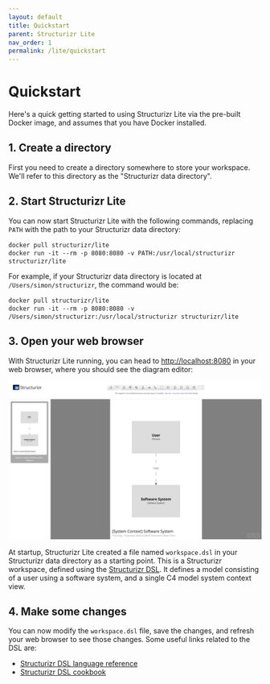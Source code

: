 ```yaml
---
layout: default
title: Quickstart
parent: Structurizr Lite
nav_order: 1
permalink: /lite/quickstart
---
```


# Quickstart

Here's a quick getting started to using Structurizr Lite via the pre-built Docker image,
and assumes that you have Docker installed.

## 1. Create a directory

First you need to create a directory somewhere to store your workspace.
We'll refer to this directory as the "Structurizr data directory".

## 2. Start Structurizr Lite

You can now start Structurizr Lite with the following commands, replacing `PATH` with the path to your Structurizr data directory:

```
docker pull structurizr/lite
docker run -it --rm -p 8080:8080 -v PATH:/usr/local/structurizr structurizr/lite
```

For example, if your Structurizr data directory is located at `/Users/simon/structurizr`, the command would be:

```
docker pull structurizr/lite
docker run -it --rm -p 8080:8080 -v /Users/simon/structurizr:/usr/local/structurizr structurizr/lite
```

## 3. Open your web browser

With Structurizr Lite running, you can head to [http://localhost:8080](http://localhost:8080) in your web browser, where
you should see the diagram editor:

![Getting started with Structurizr Lite](images/getting-started.png)

At startup, Structurizr Lite created a file named `workspace.dsl` in your Structurizr data directory as a starting point.
This is a Structurizr workspace, defined using the [Structurizr DSL](/dsl).
It defines a model consisting of a user using a software system, and a single C4 model system context view.

## 4. Make some changes

You can now modify the `workspace.dsl` file, save the changes, and refresh your web browser to see those changes.
Some useful links related to the DSL are:

- [Structurizr DSL language reference](/dsl/language)
- [Structurizr DSL cookbook](/dsl/cookbook)
